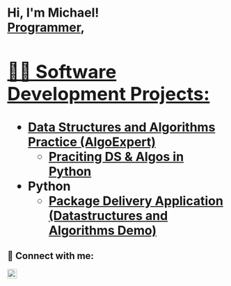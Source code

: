 <h1>Hi, I'm Michael! <br/><a href="https://github.com/joshmadakor1">Programmer</a>, <a href="https://www.linkedin.com/in/michael-taleb-782720268/">

<h2>👨‍💻 Software Development Projects:</h2>

- <b>Data Structures and Algorithms Practice (AlgoExpert)</b>
  - [Praciting DS & Algos in Python]()
- <b>Python</b>
  - [Package Delivery Application (Datastructures and Algorithms Demo)]()

<h2> 🤳 Connect with me:</h2>

[<img align="left" alt="JoshMadakor | LinkedIn" width="22px" src="https://www.linkedin.com/in/michael-taleb-782720268/" />][linkedin]

[instagram]: https://www.instagram.com/michaeljtaleb/
[linkedin]: https://www.linkedin.com/in/michael-taleb-782720268/

<!--
**joshmadakor1/joshmadakor1** is a ✨ _special_ ✨ repository because its `README.md` (this file) appears on your GitHub profile.

Here are some ideas to get you started:

- 🔭 I’m currently working on ...
- 🌱 I’m currently learning ...
- 👯 I’m looking to collaborate on ...
- 🤔 I’m looking for help with ...
- 💬 Ask me about ...
- 📫 How to reach me: ...
- 😄 Pronouns: ...
- ⚡ Fun fact: ...
-->

